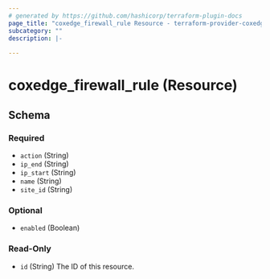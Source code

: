```yaml
---
# generated by https://github.com/hashicorp/terraform-plugin-docs
page_title: "coxedge_firewall_rule Resource - terraform-provider-coxedge"
subcategory: ""
description: |-
  
---
```


# coxedge_firewall_rule (Resource)





<!-- schema generated by tfplugindocs -->
## Schema

### Required

- `action` (String)
- `ip_end` (String)
- `ip_start` (String)
- `name` (String)
- `site_id` (String)

### Optional

- `enabled` (Boolean)

### Read-Only

- `id` (String) The ID of this resource.



